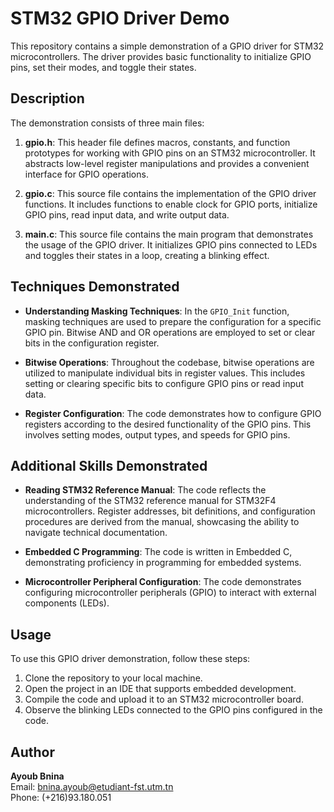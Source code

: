 # STM32 GPIO Driver Demo

This repository contains a simple demonstration of a GPIO driver for STM32 microcontrollers. The driver provides basic functionality to initialize GPIO pins, set their modes, and toggle their states.

## Description

The demonstration consists of three main files:

1. **gpio.h**: This header file defines macros, constants, and function prototypes for working with GPIO pins on an STM32 microcontroller. It abstracts low-level register manipulations and provides a convenient interface for GPIO operations.

2. **gpio.c**: This source file contains the implementation of the GPIO driver functions. It includes functions to enable clock for GPIO ports, initialize GPIO pins, read input data, and write output data.

3. **main.c**: This source file contains the main program that demonstrates the usage of the GPIO driver. It initializes GPIO pins connected to LEDs and toggles their states in a loop, creating a blinking effect.

## Techniques Demonstrated

- **Understanding Masking Techniques**: In the `GPIO_Init` function, masking techniques are used to prepare the configuration for a specific GPIO pin. Bitwise AND and OR operations are employed to set or clear bits in the configuration register.

- **Bitwise Operations**: Throughout the codebase, bitwise operations are utilized to manipulate individual bits in register values. This includes setting or clearing specific bits to configure GPIO pins or read input data.

- **Register Configuration**: The code demonstrates how to configure GPIO registers according to the desired functionality of the GPIO pins. This involves setting modes, output types, and speeds for GPIO pins.

## Additional Skills Demonstrated

- **Reading STM32 Reference Manual**: The code reflects the understanding of the STM32 reference manual for STM32F4 microcontrollers. Register addresses, bit definitions, and configuration procedures are derived from the manual, showcasing the ability to navigate technical documentation.

- **Embedded C Programming**: The code is written in Embedded C, demonstrating proficiency in programming for embedded systems.

- **Microcontroller Peripheral Configuration**: The code demonstrates configuring microcontroller peripherals (GPIO) to interact with external components (LEDs).

## Usage

To use this GPIO driver demonstration, follow these steps:

1. Clone the repository to your local machine.
2. Open the project in an IDE that supports embedded development.
3. Compile the code and upload it to an STM32 microcontroller board.
4. Observe the blinking LEDs connected to the GPIO pins configured in the code.

## Author

**Ayoub Bnina**  
Email: bnina.ayoub@etudiant-fst.utm.tn  
Phone: (+216)93.180.051
